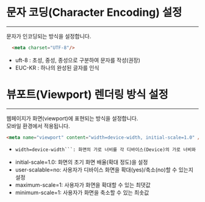 # 문자 코딩(Character Encoding) 설정
---
문자가 인코딩되는 방식을 설정합니다.  
```html
  <meta charset="UTF-8"/>
```
- uft-8 : 초성, 중성, 종성으로 구분하여 문자를 작성(권장)
- EUC-KR : 하나의 완성된 글자를 인식

# 뷰포트(Viewport) 렌더링 방식 설정
---
웹페이지가 화면(viewport)에 표현되는 방식을 설정합니다.  
모바일 환경에서 적용됩니다.  
```html
<meta name="viewport" content="width=device-width, initial-scale=1.0" />
```
- ```html 
  width=device-width```: 화면의 가로 너비를 각 디바이스(Device)의 가로 너비와 동일하게 적용
- initial-scale=1.0: 화면의 초기 화면 배율(확대 정도)을 설정
- user-scalable=no: 사용자가 디바이스 화면을 확대(yes)/축소(no)할 수 있는지 설정
- maximum-scale=1: 사용자가 화면을 확대할 수 있는 최댓값
- minimum-scale=1: 사용자가 화면을 축소할 수 있는 최솟값
